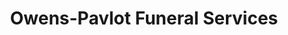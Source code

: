---
title: "Owens-Pavlot Funeral Services"
url: /clinton/owens-pavlot-funeral-services/
shop: Bestattungen
---